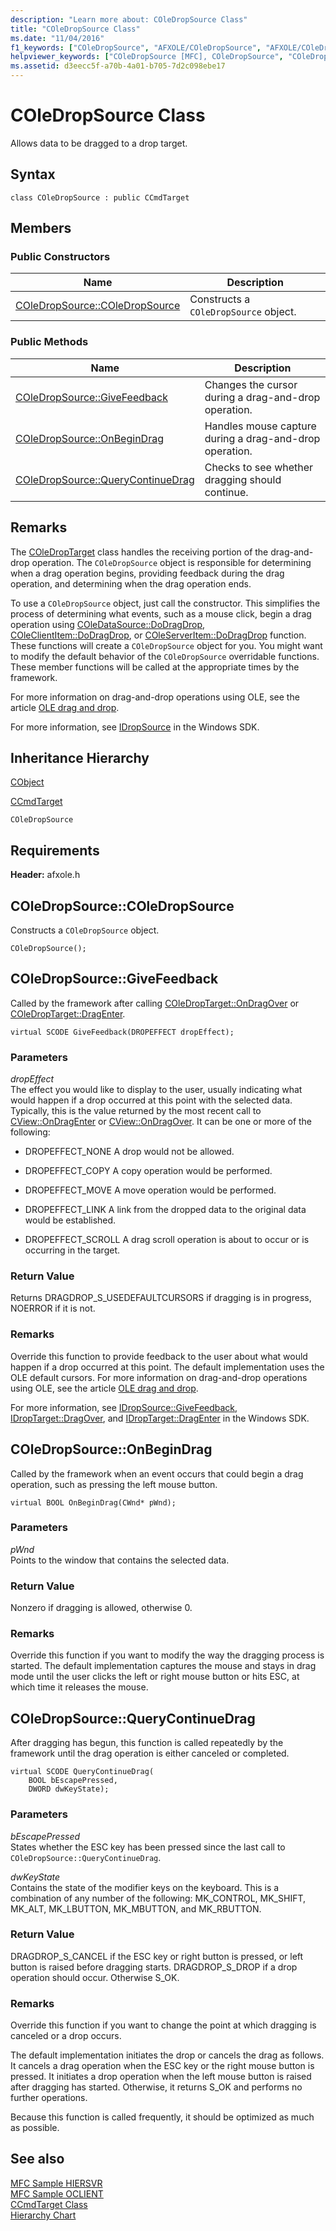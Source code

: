 ```yaml
---
description: "Learn more about: COleDropSource Class"
title: "COleDropSource Class"
ms.date: "11/04/2016"
f1_keywords: ["COleDropSource", "AFXOLE/COleDropSource", "AFXOLE/COleDropSource::COleDropSource", "AFXOLE/COleDropSource::GiveFeedback", "AFXOLE/COleDropSource::OnBeginDrag", "AFXOLE/COleDropSource::QueryContinueDrag"]
helpviewer_keywords: ["COleDropSource [MFC], COleDropSource", "COleDropSource [MFC], GiveFeedback", "COleDropSource [MFC], OnBeginDrag", "COleDropSource [MFC], QueryContinueDrag"]
ms.assetid: d3eecc5f-a70b-4a01-b705-7d2c098ebe17
---
```

# COleDropSource Class

Allows data to be dragged to a drop target.

## Syntax

```
class COleDropSource : public CCmdTarget
```

## Members

### Public Constructors

|Name|Description|
|----------|-----------------|
|[COleDropSource::COleDropSource](#coledropsource)|Constructs a `COleDropSource` object.|

### Public Methods

|Name|Description|
|----------|-----------------|
|[COleDropSource::GiveFeedback](#givefeedback)|Changes the cursor during a drag-and-drop operation.|
|[COleDropSource::OnBeginDrag](#onbegindrag)|Handles mouse capture during a drag-and-drop operation.|
|[COleDropSource::QueryContinueDrag](#querycontinuedrag)|Checks to see whether dragging should continue.|

## Remarks

The [COleDropTarget](../../mfc/reference/coledroptarget-class.md) class handles the receiving portion of the drag-and-drop operation. The `COleDropSource` object is responsible for determining when a drag operation begins, providing feedback during the drag operation, and determining when the drag operation ends.

To use a `COleDropSource` object, just call the constructor. This simplifies the process of determining what events, such as a mouse click, begin a drag operation using [COleDataSource::DoDragDrop](../../mfc/reference/coledatasource-class.md#dodragdrop), [COleClientItem::DoDragDrop](../../mfc/reference/coleclientitem-class.md#dodragdrop), or [COleServerItem::DoDragDrop](../../mfc/reference/coleserveritem-class.md#dodragdrop) function. These functions will create a `COleDropSource` object for you. You might want to modify the default behavior of the `COleDropSource` overridable functions. These member functions will be called at the appropriate times by the framework.

For more information on drag-and-drop operations using OLE, see the article [OLE drag and drop](../../mfc/drag-and-drop-ole.md).

For more information, see [IDropSource](/windows/win32/api/oleidl/nn-oleidl-idropsource) in the Windows SDK.

## Inheritance Hierarchy

[CObject](../../mfc/reference/cobject-class.md)

[CCmdTarget](../../mfc/reference/ccmdtarget-class.md)

`COleDropSource`

## Requirements

**Header:** afxole.h

## <a name="coledropsource"></a> COleDropSource::COleDropSource

Constructs a `COleDropSource` object.

```
COleDropSource();
```

## <a name="givefeedback"></a> COleDropSource::GiveFeedback

Called by the framework after calling [COleDropTarget::OnDragOver](../../mfc/reference/coledroptarget-class.md#ondragover) or [COleDropTarget::DragEnter](../../mfc/reference/coledroptarget-class.md#ondragenter).

```
virtual SCODE GiveFeedback(DROPEFFECT dropEffect);
```

### Parameters

*dropEffect*<br/>
The effect you would like to display to the user, usually indicating what would happen if a drop occurred at this point with the selected data. Typically, this is the value returned by the most recent call to [CView::OnDragEnter](../../mfc/reference/cview-class.md#ondragenter) or [CView::OnDragOver](../../mfc/reference/cview-class.md#ondragover). It can be one or more of the following:

- DROPEFFECT_NONE A drop would not be allowed.

- DROPEFFECT_COPY A copy operation would be performed.

- DROPEFFECT_MOVE A move operation would be performed.

- DROPEFFECT_LINK A link from the dropped data to the original data would be established.

- DROPEFFECT_SCROLL A drag scroll operation is about to occur or is occurring in the target.

### Return Value

Returns DRAGDROP_S_USEDEFAULTCURSORS if dragging is in progress, NOERROR if it is not.

### Remarks

Override this function to provide feedback to the user about what would happen if a drop occurred at this point. The default implementation uses the OLE default cursors. For more information on drag-and-drop operations using OLE, see the article [OLE drag and drop](../../mfc/drag-and-drop-ole.md).

For more information, see [IDropSource::GiveFeedback](/windows/win32/api/oleidl/nf-oleidl-idropsource-givefeedback), [IDropTarget::DragOver](/windows/win32/api/oleidl/nf-oleidl-idroptarget-dragover), and [IDropTarget::DragEnter](/windows/win32/api/oleidl/nf-oleidl-idroptarget-dragenter) in the Windows SDK.

## <a name="onbegindrag"></a> COleDropSource::OnBeginDrag

Called by the framework when an event occurs that could begin a drag operation, such as pressing the left mouse button.

```
virtual BOOL OnBeginDrag(CWnd* pWnd);
```

### Parameters

*pWnd*<br/>
Points to the window that contains the selected data.

### Return Value

Nonzero if dragging is allowed, otherwise 0.

### Remarks

Override this function if you want to modify the way the dragging process is started. The default implementation captures the mouse and stays in drag mode until the user clicks the left or right mouse button or hits ESC, at which time it releases the mouse.

## <a name="querycontinuedrag"></a> COleDropSource::QueryContinueDrag

After dragging has begun, this function is called repeatedly by the framework until the drag operation is either canceled or completed.

```
virtual SCODE QueryContinueDrag(
    BOOL bEscapePressed,
    DWORD dwKeyState);
```

### Parameters

*bEscapePressed*<br/>
States whether the ESC key has been pressed since the last call to `COleDropSource::QueryContinueDrag`.

*dwKeyState*<br/>
Contains the state of the modifier keys on the keyboard. This is a combination of any number of the following: MK_CONTROL, MK_SHIFT, MK_ALT, MK_LBUTTON, MK_MBUTTON, and MK_RBUTTON.

### Return Value

DRAGDROP_S_CANCEL if the ESC key or right button is pressed, or left button is raised before dragging starts. DRAGDROP_S_DROP if a drop operation should occur. Otherwise S_OK.

### Remarks

Override this function if you want to change the point at which dragging is canceled or a drop occurs.

The default implementation initiates the drop or cancels the drag as follows. It cancels a drag operation when the ESC key or the right mouse button is pressed. It initiates a drop operation when the left mouse button is raised after dragging has started. Otherwise, it returns S_OK and performs no further operations.

Because this function is called frequently, it should be optimized as much as possible.

## See also

[MFC Sample HIERSVR](../../overview/visual-cpp-samples.md)<br/>
[MFC Sample OCLIENT](../../overview/visual-cpp-samples.md)<br/>
[CCmdTarget Class](../../mfc/reference/ccmdtarget-class.md)<br/>
[Hierarchy Chart](../../mfc/hierarchy-chart.md)
